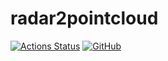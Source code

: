 # radar2pointcloud

[![Actions Status](https://github.com/gloryhry/radar2pointcloud/workflows/CI/badge.svg)](https://github.com/gloryhry/radar2pointcloud)
[![GitHub](https://img.shields.io/github/license/gloryhry/radar2pointcloud)](https://github.com/gloryhry/radar2pointcloud/blob/master/LICENSE)
